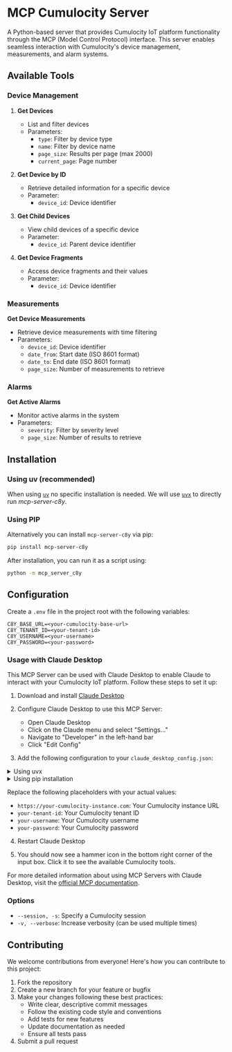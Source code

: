 # MCP Cumulocity Server

A Python-based server that provides Cumulocity IoT platform functionality through the MCP (Model Control Protocol) interface. This server enables seamless interaction with Cumulocity's device management, measurements, and alarm systems.


## Available Tools

### Device Management

1. **Get Devices**
   - List and filter devices
   - Parameters:
     - `type`: Filter by device type
     - `name`: Filter by device name
     - `page_size`: Results per page (max 2000)
     - `current_page`: Page number

2. **Get Device by ID**
   - Retrieve detailed information for a specific device
   - Parameter:
     - `device_id`: Device identifier

3. **Get Child Devices**
   - View child devices of a specific device
   - Parameter:
     - `device_id`: Parent device identifier

4. **Get Device Fragments**
   - Access device fragments and their values
   - Parameter:
     - `device_id`: Device identifier

### Measurements

**Get Device Measurements**
- Retrieve device measurements with time filtering
- Parameters:
  - `device_id`: Device identifier
  - `date_from`: Start date (ISO 8601 format)
  - `date_to`: End date (ISO 8601 format)
  - `page_size`: Number of measurements to retrieve

### Alarms

**Get Active Alarms**
- Monitor active alarms in the system
- Parameters:
  - `severity`: Filter by severity level
  - `page_size`: Number of results to retrieve

## Installation

### Using uv (recommended)

When using [`uv`](https://docs.astral.sh/uv/) no specific installation is needed. We will
use [`uvx`](https://docs.astral.sh/uv/guides/tools/) to directly run *mcp-server-c8y*.

### Using PIP

Alternatively you can install `mcp-server-c8y` via pip:

```bash
pip install mcp-server-c8y
```

After installation, you can run it as a script using:

```bash
python -m mcp_server_c8y
```

## Configuration

Create a `.env` file in the project root with the following variables:

```env
C8Y_BASE_URL=<your-cumulocity-base-url>
C8Y_TENANT_ID=<your-tenant-id>
C8Y_USERNAME=<your-username>
C8Y_PASSWORD=<your-password>
```

### Usage with Claude Desktop

This MCP Server can be used with Claude Desktop to enable Claude to interact with your Cumulocity IoT platform. Follow these steps to set it up:

1. Download and install [Claude Desktop](https://modelcontextprotocol.io/quickstart/user#1-download-claude-for-desktop)

2. Configure Claude Desktop to use this MCP Server:
   - Open Claude Desktop
   - Click on the Claude menu and select "Settings..."
   - Navigate to "Developer" in the left-hand bar
   - Click "Edit Config"

3. Add the following configuration to your `claude_desktop_config.json`:

<details>
<summary>Using uvx</summary>

```json
"mcpServers": {
  "c8y": {
    "command": "uvx",
    "args": ["mcp-server-c8y"],
      "env": {
        "C8Y_BASE_URL": "https://your-cumulocity-instance.com",
        "C8Y_TENANT_ID": "your-tenant-id",
        "C8Y_USERNAME": "your-username",
        "C8Y_PASSWORD": "your-password"
      }
  }
}
```
</details>

<details>
<summary>Using pip installation</summary>

```json
"mcpServers": {
  "c8y": {
    "command": "python",
    "args": ["-m", "mcp_server_c8y"],
      "env": {
        "C8Y_BASE_URL": "https://your-cumulocity-instance.com",
        "C8Y_TENANT_ID": "your-tenant-id",
        "C8Y_USERNAME": "your-username",
        "C8Y_PASSWORD": "your-password"
      }
  }
}
```
</details>

Replace the following placeholders with your actual values:
- `https://your-cumulocity-instance.com`: Your Cumulocity instance URL
- `your-tenant-id`: Your Cumulocity tenant ID
- `your-username`: Your Cumulocity username
- `your-password`: Your Cumulocity password

4. Restart Claude Desktop

5. You should now see a hammer icon in the bottom right corner of the input box. Click it to see the available Cumulocity tools.

For more detailed information about using MCP Servers with Claude Desktop, visit the [official MCP documentation](https://modelcontextprotocol.io/quickstart/user).

### Options

- `--session, -s`: Specify a Cumulocity session
- `-v, --verbose`: Increase verbosity (can be used multiple times)

## Contributing

We welcome contributions from everyone! Here's how you can contribute to this project:

1. Fork the repository
2. Create a new branch for your feature or bugfix
3. Make your changes following these best practices:
   - Write clear, descriptive commit messages
   - Follow the existing code style and conventions
   - Add tests for new features
   - Update documentation as needed
   - Ensure all tests pass
4. Submit a pull request
